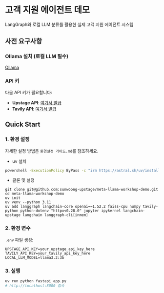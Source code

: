 # 고객 지원 에이전트 데모

LangGraph와 로컬 LLM 분류를 활용한 실제 고객 지원 에이전트 시스템

## 사전 요구사항

### Ollama 설치 (로컬 LLM 필수)

[Ollama](https://ollama.com/download)

### API 키

다음 API 키가 필요합니다:
- **Upstage API**: [여기서 발급](https://console.upstage.ai/)
- **Tavily API**: [여기서 발급](https://tavily.com/)

## Quick Start

### 1. 환경 설정

자세한 설정 방법은 `환경설정 가이드.md`를 참조하세요.

- uv 설치
  
```bash
powershell -ExecutionPolicy ByPass -c "irm https://astral.sh/uv/install.ps1 | iex"
```

- 클론 및 설정

```
git clone git@github.com:sunwoong-upstage/meta-llama-workshop-demo.git
cd meta-llama-workshop-demo
uv init
uv venv --python 3.11
uv add langgraph langchain-core openai==1.52.2 faiss-cpu numpy tavily-python python-dotenv "httpx<0.28.0" jupyter ipykernel langchain-upstage langchain langgraph-cli[inmem]
```

### 2. 환경 변수

`.env` 파일 생성:
```env
UPSTAGE_API_KEY=your_upstage_api_key_here
TAVILY_API_KEY=your_tavily_api_key_here
LOCAL_LLM_MODEL=llama3.2:3b
```

### 3. 실행


```bash
uv run python fastapi_app.py
# http://localhost:8000 접속
```
